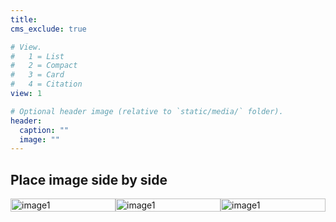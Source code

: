 ```yaml
---
title: 
cms_exclude: true

# View.
#   1 = List
#   2 = Compact
#   3 = Card
#   4 = Citation
view: 1

# Optional header image (relative to `static/media/` folder).
header:
  caption: ""
  image: ""
---
```

<head>
<meta name="viewport" content="width=device-width, initial-scale=1">
<title>HTML</title>
<style>
	
	.column {
	  flex: 30%;
	  padding: 5px;
	}
	img {
	  width: 100%;
	}
	.container {
	   display: flex;
	}

	
</style>
</head>  
<body>
    <h2> Place image side by side</h2>
	<div class="container">
	   <div class="column">
	     <img src="https://s3.ap-south-1.amazonaws.com/s3.studytonight.com/tutorials/uploads/pictures/1627458592-101156.png" alt="image1">
	   </div>
	   <div class="column">
	     <img src="https://s3.ap-south-1.amazonaws.com/s3.studytonight.com/tutorials/uploads/pictures/1627458592-101156.png" alt="image1">
	   </div>
	   <div class="column">
	     <img src="https://s3.ap-south-1.amazonaws.com/s3.studytonight.com/tutorials/uploads/pictures/1627458592-101156.png" alt="image1">
	   </div>
	</div>
</body>
</html> 